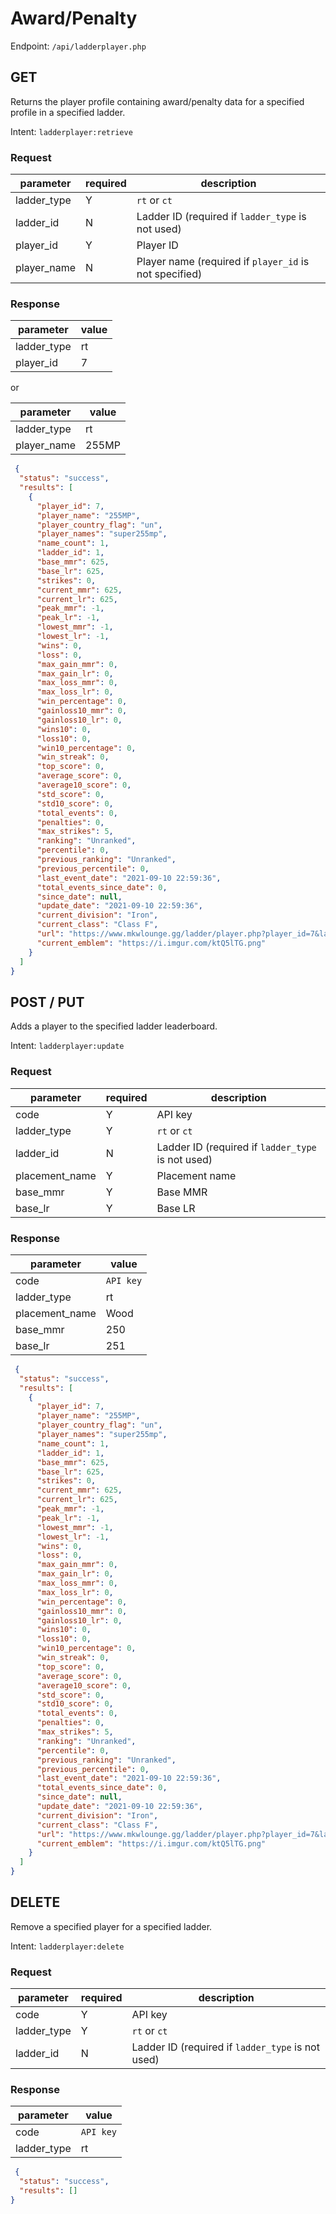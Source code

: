 # Award/Penalty
Endpoint: `/api/ladderplayer.php`

## GET
Returns the player profile containing award/penalty data for a specified profile in a specified ladder.

Intent: `ladderplayer:retrieve`

### Request

| parameter   | required | description                                            |
| ----------- | -------- | ------------------------------------------------------ |
| ladder_type | Y        | `rt` or `ct`                                           |
| ladder_id   | N        | Ladder ID (required if `ladder_type` is not used)      |
| player_id   | Y        | Player ID                                              |
| player_name | N        | Player name (required if `player_id` is not specified) |

### Response

| parameter   | value |
| ----------- | ----- |
| ladder_type | rt    |
| player_id   | 7     |

or

| parameter   | value |
| ----------- | ----- |
| ladder_type | rt    |
| player_name | 255MP |

```json
 {
  "status": "success",
  "results": [
    {
      "player_id": 7,
      "player_name": "255MP",
      "player_country_flag": "un",
      "player_names": "super255mp",
      "name_count": 1,
      "ladder_id": 1,
      "base_mmr": 625,
      "base_lr": 625,
      "strikes": 0,
      "current_mmr": 625,
      "current_lr": 625,
      "peak_mmr": -1,
      "peak_lr": -1,
      "lowest_mmr": -1,
      "lowest_lr": -1,
      "wins": 0,
      "loss": 0,
      "max_gain_mmr": 0,
      "max_gain_lr": 0,
      "max_loss_mmr": 0,
      "max_loss_lr": 0,
      "win_percentage": 0,
      "gainloss10_mmr": 0,
      "gainloss10_lr": 0,
      "wins10": 0,
      "loss10": 0,
      "win10_percentage": 0,
      "win_streak": 0,
      "top_score": 0,
      "average_score": 0,
      "average10_score": 0,
      "std_score": 0,
      "std10_score": 0,
      "total_events": 0,
      "penalties": 0,
      "max_strikes": 5,
      "ranking": "Unranked",
      "percentile": 0,
      "previous_ranking": "Unranked",
      "previous_percentile": 0,
      "last_event_date": "2021-09-10 22:59:36",
      "total_events_since_date": 0,
      "since_date": null,
      "update_date": "2021-09-10 22:59:36",
      "current_division": "Iron",
      "current_class": "Class F",
      "url": "https://www.mkwlounge.gg/ladder/player.php?player_id=7&ladder_id=1",
      "current_emblem": "https://i.imgur.com/ktQ5lTG.png"
    }
  ]
}
```

## POST / PUT
Adds a player to the specified ladder leaderboard.

Intent: `ladderplayer:update`

### Request

| parameter      | required | description                                       |
| -------------- | -------- | ------------------------------------------------- |
| code           | Y        | API key                                           |
| ladder_type    | Y        | `rt` or `ct`                                      |
| ladder_id      | N        | Ladder ID (required if `ladder_type` is not used) |
| placement_name | Y        | Placement name                                    |
| base_mmr       | Y        | Base MMR                                          |
| base_lr        | Y        | Base LR                                           |

### Response

| parameter      | value     |
| -------------- | --------- |
| code           | `API key` |
| ladder_type    | rt        |
| placement_name | Wood      |
| base_mmr       | 250       |
| base_lr        | 251       |

```json
 {
  "status": "success",
  "results": [
    {
      "player_id": 7,
      "player_name": "255MP",
      "player_country_flag": "un",
      "player_names": "super255mp",
      "name_count": 1,
      "ladder_id": 1,
      "base_mmr": 625,
      "base_lr": 625,
      "strikes": 0,
      "current_mmr": 625,
      "current_lr": 625,
      "peak_mmr": -1,
      "peak_lr": -1,
      "lowest_mmr": -1,
      "lowest_lr": -1,
      "wins": 0,
      "loss": 0,
      "max_gain_mmr": 0,
      "max_gain_lr": 0,
      "max_loss_mmr": 0,
      "max_loss_lr": 0,
      "win_percentage": 0,
      "gainloss10_mmr": 0,
      "gainloss10_lr": 0,
      "wins10": 0,
      "loss10": 0,
      "win10_percentage": 0,
      "win_streak": 0,
      "top_score": 0,
      "average_score": 0,
      "average10_score": 0,
      "std_score": 0,
      "std10_score": 0,
      "total_events": 0,
      "penalties": 0,
      "max_strikes": 5,
      "ranking": "Unranked",
      "percentile": 0,
      "previous_ranking": "Unranked",
      "previous_percentile": 0,
      "last_event_date": "2021-09-10 22:59:36",
      "total_events_since_date": 0,
      "since_date": null,
      "update_date": "2021-09-10 22:59:36",
      "current_division": "Iron",
      "current_class": "Class F",
      "url": "https://www.mkwlounge.gg/ladder/player.php?player_id=7&ladder_id=1",
      "current_emblem": "https://i.imgur.com/ktQ5lTG.png"
    }
  ]
}
```

## DELETE
Remove a specified player for a specified ladder.

Intent: `ladderplayer:delete`

### Request

| parameter   | required | description                                       |
| ----------- | -------- | ------------------------------------------------- |
| code        | Y        | API key                                           |
| ladder_type | Y        | `rt` or `ct`                                      |
| ladder_id   | N        | Ladder ID (required if `ladder_type` is not used) |

### Response

| parameter   | value     |
| ----------- | --------- |
| code        | `API key` |
| ladder_type | rt        |

```json
 {
  "status": "success",
  "results": []
}
```
